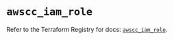 # `awscc_iam_role`

Refer to the Terraform Registry for docs: [`awscc_iam_role`](https://registry.terraform.io/providers/hashicorp/awscc/0.70.0/docs/resources/iam_role).
